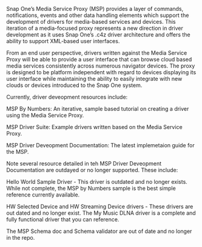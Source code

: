 Snap One’s Media Service Proxy (MSP) provides a layer of commands, notifications, events and other data handling elements which support the development of drivers for media-based services and devices. This iteration of a media-focused proxy represents a new direction in driver development as it uses Snap One’s .c4z driver architecture and offers the ability to support XML-based user interfaces.

From an end user perspective, drivers written against the Media Service Proxy will be able to provide a user interface that can browse cloud based media services consistently across numerous navigator devices. The proxy is designed to be platform independent with regard to devices displaying its user interface while maintaining the ability to easily integrate with new clouds or devices introduced to the Snap One system.

Currently, driver deveopment resources include:

MSP By Numbers: An iterative, sample based tutorial on creating a driver using the Media Service Proxy.

MSP Driver Suite: Example drivers written based on the Media Service Proxy.

MSP Driver Deveopment Documentation: The latest implemetaion guide for the MSP.

Note several resource detailed in teh MSP Driver Deveopment Documentation are outdayed or no longer supported. These include: 

Hello World Sample Driver - This driver is outdated and no longer exists. While not complete, the MSP by Numbers sample is the best simple reference currently available.

HW Selected Device and HW Streaming Device drivers - These drivers are out dated and no longer exist. The My Music DLNA driver is a complete and fully functional driver that you can reference.

The MSP Schema doc and Schema validator are out of date and no longer in the repo.
